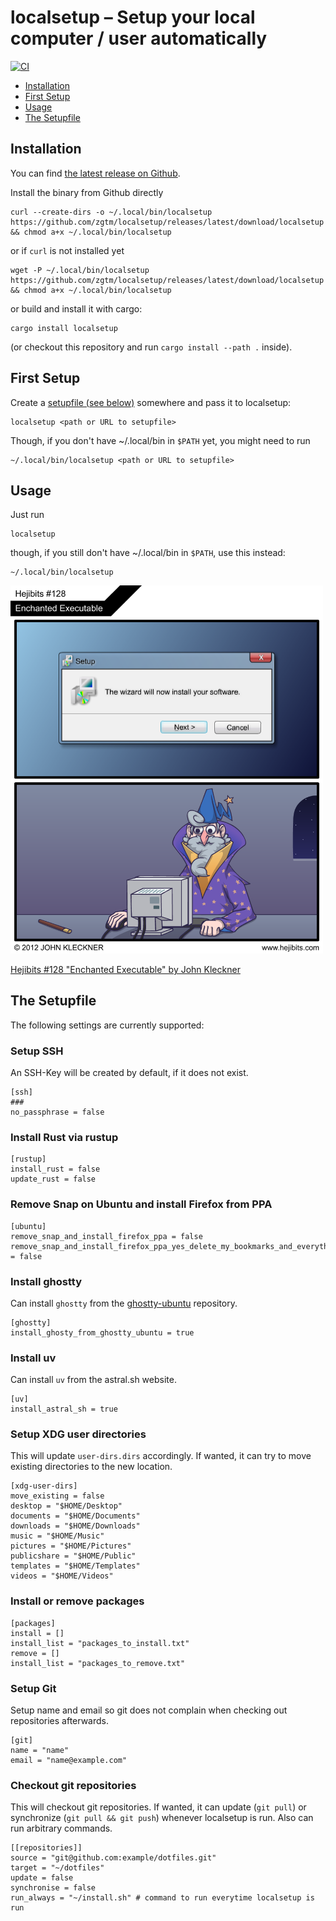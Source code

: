 # localsetup – Setup your local computer / user automatically

[![CI](https://github.com/zgtm/localsetup/actions/workflows/ci.yaml/badge.svg)](https://github.com/zgtm/localsetup/actions/workflows/ci.yaml)

- [Installation](#installation)
- [First Setup](#first-setup)
- [Usage](#usage)
- [The Setupfile](#the-setupfile)

## Installation

You can find [the latest release on Github](https://github.com/zgtm/localsetup/releases/latest).

Install the binary from Github directly
```
curl --create-dirs -o ~/.local/bin/localsetup https://github.com/zgtm/localsetup/releases/latest/download/localsetup  && chmod a+x ~/.local/bin/localsetup
```
or if `curl` is not installed yet
```
wget -P ~/.local/bin/localsetup  https://github.com/zgtm/localsetup/releases/latest/download/localsetup  && chmod a+x ~/.local/bin/localsetup
```

or build and install it with cargo:
```
cargo install localsetup
```
(or checkout this repository and run `cargo install --path .` inside).

## First Setup

Create a [setupfile (see below)](#the-setupfile) somewhere and pass it to localsetup:

```
localsetup <path or URL to setupfile>
```

Though, if you don't have ~/.local/bin in `$PATH` yet, you might need to run

```
~/.local/bin/localsetup <path or URL to setupfile>
```

## Usage

Just run

```
localsetup
```

though, if you still don't have ~/.local/bin in `$PATH`, use this instead:

```
~/.local/bin/localsetup
```

<img src="hejibits128enchantedexecutable.png" width="500px" alt="The wizard will now install your software.">

[Hejibits #128 "Enchanted Executable" by John Kleckner](https://hejibits.com/post/173306824534/128)

## The Setupfile

The following settings are currently supported:

### Setup SSH

An SSH-Key will be created by default, if it does not exist.

```
[ssh]
###
no_passphrase = false
```


### Install Rust via rustup
```
[rustup]
install_rust = false
update_rust = false
```

### Remove Snap on Ubuntu and install Firefox from PPA
``` 
[ubuntu]
remove_snap_and_install_firefox_ppa = false
remove_snap_and_install_firefox_ppa_yes_delete_my_bookmarks_and_everything = false
```

### Install ghostty
Can install `ghostty` from the [ghostty-ubuntu](https://github.com/mkasberg/ghostty-ubuntu) repository.
```
[ghostty]
install_ghosty_from_ghostty_ubuntu = true
```

### Install uv
Can install `uv` from the astral.sh website.
``` 
[uv]
install_astral_sh = true
```

### Setup XDG user directories
This will update `user-dirs.dirs` accordingly. If wanted, it can try to move existing directories to the new location.
```
[xdg-user-dirs]
move_existing = false
desktop = "$HOME/Desktop"
documents = "$HOME/Documents"
downloads = "$HOME/Downloads"
music = "$HOME/Music"
pictures = "$HOME/Pictures"
publicshare = "$HOME/Public"
templates = "$HOME/Templates"
videos = "$HOME/Videos"
```

### Install or remove packages
```
[packages]
install = []
install_list = "packages_to_install.txt"
remove = []
install_list = "packages_to_remove.txt"
```

### Setup Git

Setup name and email so git does not complain when checking out repositories afterwards.

```
[git]
name = "name" 
email = "name@example.com"
```

### Checkout git repositories

This will checkout git repositories. If wanted, it can update (`git pull`) or synchronize (`git pull && git push`) whenever localsetup is run. Also can run arbitrary commands.

```
[[repositories]]
source = "git@github.com:example/dotfiles.git"
target = "~/dotfiles"
update = false
synchronise = false
run_always = "~/install.sh" # command to run everytime localsetup is run
```



